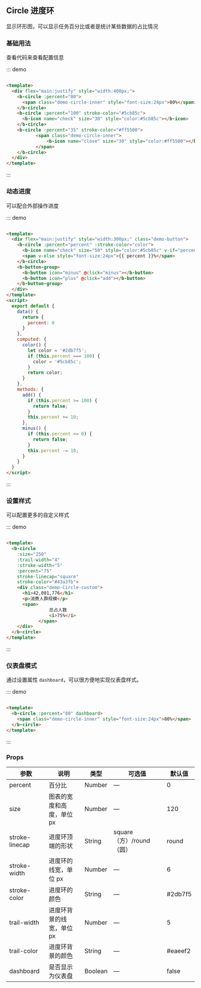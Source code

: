 ## Circle 进度环

显示环形图，可以显示任务百分比或者是统计某些数据的占比情况

### 基础用法

查看代码来查看配置信息

::: demo

```html

<template>
  <div flex="main:justify" style="width:400px;">
    <b-circle :percent="80">
      <span class="demo-circle-inner" style="font-size:24px">80%</span>
    </b-circle>
    <b-circle :percent="100" stroke-color="#5cb85c">
      <b-icon name="check" size="30" style="color:#5cb85c"></b-icon>
    </b-circle>
    <b-circle :percent="35" stroke-color="#ff5500">
           <span class="demo-circle-inner">
               <b-icon name="close" size="30" style="color:#ff5500"></b-icon>
           </span>
    </b-circle>
  </div>
</template>
```

:::

### 动态进度

可以配合外部操作进度

::: demo

```html

<template>
  <div flex="main:justify" style="width:300px;" class="demo-button">
    <b-circle :percent="percent" :stroke-color="color">
      <b-icon name="check" size="50" style="color:#5cb85c" v-if="percent === 100"></b-icon>
      <span v-else style="font-size:24px">{{ percent }}%</span>
    </b-circle>
    <b-button-group>
      <b-button icon="minus" @click="minus"></b-button>
      <b-button icon="plus" @click="add"></b-button>
    </b-button-group>
  </div>
</template>
<script>
  export default {
    data() {
      return {
        percent: 0
      }
    },
    computed: {
      color() {
        let color = '#2db7f5';
        if (this.percent === 100) {
          color = '#5cb85c';
        }
        return color;
      }
    },
    methods: {
      add() {
        if (this.percent >= 100) {
          return false;
        }
        this.percent += 10;
      },
      minus() {
        if (this.percent <= 0) {
          return false;
        }
        this.percent -= 10;
      }
    }
  }
</script>
```

:::

### 设置样式

可以配置更多的自定义样式

::: demo

```html

<template>
  <b-circle
    :size="250"
    :trail-width="4"
    :stroke-width="5"
    :percent="75"
    stroke-linecap="square"
    stroke-color="#43a3fb">
    <div class="demo-Circle-custom">
      <h1>42,001,776</h1>
      <p>消费人群规模</p>
      <span>
                总占人数
                <i>75%</i>
            </span>
    </div>
  </b-circle>
</template>
```

:::

### 仪表盘模式

通过设置属性 `dashboard`，可以很方便地实现仪表盘样式。

::: demo

```html

<template>
  <b-circle :percent="80" dashboard>
    <span class="demo-circle-inner" style="font-size:24px">80%</span>
  </b-circle>
</template>
```

:::

### Props

| 参数      | 说明    | 类型      | 可选值       | 默认值   |
|---------- |-------- |---------- |-------------  |-------- |
| percent     | 百分比   | Number  |    —         |   0   |
| size     | 图表的宽度和高度，单位 px   | Number  |    —    |  120   |
| stroke-linecap     |  进度环顶端的形状   | String  |   square（方）/round（圆）      | round   |
| stroke-width   |  进度环的线宽，单位 px   | Number  |   —   | 6   |
| stroke-color  |  进度环的颜色   | String  |   —   |  #2db7f5   |
| trail-width  |  进度环背景的线宽，单位 px   | Number  |   —   |  5   |
| trail-color |  进度环背景的颜色   | String  |   —   |  #eaeef2   |
| dashboard|  是否显示为仪表盘   | Boolean  |   —   |  false   |
